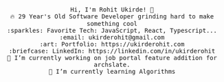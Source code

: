 <!-- <img src="https://raw.githubusercontent.com/saadpasta/saadpasta/master/Banner%20%20(1).png"/>
 <hr></hr> -->
<p align="center">
  <samp>
    Hi, I'm Rohit Ukirde! 👋 <br>
    🔥 29 Year's Old Software Developer grinding hard to make something cool  <br>
    :sparkles: Favorite Tech: JavaScript, React, Typescript... <br>
    :email:	ukirderohit@gmail.com <br>
    :art: Portfolio: https://ukirderohit.com <br>
    :briefcase: LinkedIn: https://linkedin.com/in/ukirderohit <br>
    🔭 I’m currently working on job portal feature addition for archslate. <br>
    🌱 I’m currently learning Algorithms
  </samp>
</p>

